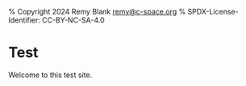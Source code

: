 % Copyright 2024 Remy Blank <remy@c-space.org>
% SPDX-License-Identifier: CC-BY-NC-SA-4.0

# Test

Welcome to this test site.
